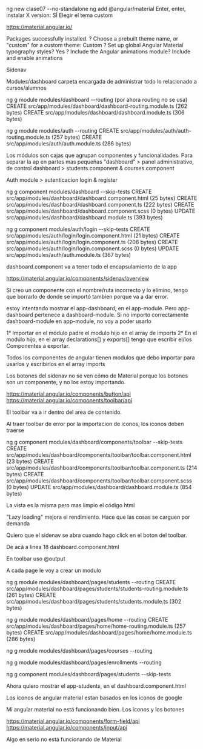 ng new clase07 --no-standalone
ng add @angular/material
Enter, enter,
instalar X version: SÍ
Elegir el tema custom

https://material.angular.io/

Packages successfully installed.
? Choose a prebuilt theme name, or "custom" for a custom theme: Custom
? Set up global Angular Material typography styles? Yes
? Include the Angular animations module? Include and enable animations

Sidenav

Modules/dashboard carpeta encargada de administrar todo lo relacionado a cursos/alumnos 

ng g module modules/dashboard --routing 
(por ahora routing no se usa)
CREATE src/app/modules/dashboard/dashboard-routing.module.ts (262 bytes)
CREATE src/app/modules/dashboard/dashboard.module.ts (306 bytes)

ng g module modules/auth --routing 
CREATE src/app/modules/auth/auth-routing.module.ts (257 bytes)
CREATE src/app/modules/auth/auth.module.ts (286 bytes)

Los módulos son cajas que agrupan componentes y funcionalidades. Para separar la ap en partes mas pequeñas
"dashboard" > panel administrativo, de control
dashboard > students.component & courses.component

Auth module > autenticacion
login & register

ng g component modules/dashboard --skip-tests
CREATE src/app/modules/dashboard/dashboard.component.html (25 bytes)
CREATE src/app/modules/dashboard/dashboard.component.ts (222 bytes)
CREATE src/app/modules/dashboard/dashboard.component.scss (0 bytes)
UPDATE src/app/modules/dashboard/dashboard.module.ts (393 bytes)

ng g component modules/auth/login --skip-tests
CREATE src/app/modules/auth/login/login.component.html (21 bytes)
CREATE src/app/modules/auth/login/login.component.ts (206 bytes)
CREATE src/app/modules/auth/login/login.component.scss (0 bytes)
UPDATE src/app/modules/auth/auth.module.ts (367 bytes)

dashboard.component va a tener todo el encapsulamiento de la app

https://material.angular.io/components/sidenav/overview

Si creo un componente con el nombre/ruta incorrecto y lo elimino, tengo que borrarlo de donde se importó tambien porque va a dar error. 

estoy intentando mostrar el app-dashboard, en el app-module. Pero app-dashboard pertenece a dashboard-module.  Si no importo correctamente dashboard-module en app-module, no voy a poder usarlo


1° Importar en el módulo padre el modulo hijo en el array de imports
2° En el modúlo hijo, en el array declarations[] y exports[] tengo que escribir el/los Componentes a exportar. 

Todos los componentes de angular tienen modulos que debo importar para usarlos
y escribirlos en el array imports 

Los botones del sidenav no se ven cómo de Material porque los botones son un componente, y no los estoy importando.

https://material.angular.io/components/button/api
https://material.angular.io/components/toolbar/api

El toolbar va a ir dentro del area de contenido.

Al traer toolbar de error por la importacion de iconos, los iconos deben traerse

ng g component modules/dashboard/components/toolbar --skip-tests
CREATE src/app/modules/dashboard/components/toolbar/toolbar.component.html (23 bytes)
CREATE src/app/modules/dashboard/components/toolbar/toolbar.component.ts (214 bytes)
CREATE src/app/modules/dashboard/components/toolbar/toolbar.component.scss (0 bytes)
UPDATE src/app/modules/dashboard/dashboard.module.ts (854 bytes)

La vista es la misma pero mas limpio el código html 

"Lazy loading" mejora el rendimiento. Hace que las cosas se carguen por demanda

Quiero que el sidenav se abra cuando hago click en el boton del toolbar.

De acá a linea 18 dashboard.component.html

En toolbar uso @output 

A cada page le voy a crear un modulo 

ng g module modules/dashboard/pages/students --routing
CREATE src/app/modules/dashboard/pages/students/students-routing.module.ts (261 bytes)
CREATE src/app/modules/dashboard/pages/students/students.module.ts (302 bytes)

ng g module modules/dashboard/pages/home --routing
CREATE src/app/modules/dashboard/pages/home/home-routing.module.ts (257 bytes)
CREATE src/app/modules/dashboard/pages/home/home.module.ts (286 bytes)

ng g module modules/dashboard/pages/courses --routing

ng g module modules/dashboard/pages/enrollments --routing

ng g component modules/dashboard/pages/students --skip-tests

Ahora quiero mostrar el app-students, en el dashboard.component.html

Los iconos de angular material estan basados en los iconos de google

Mi angular material no está funcionando bien. Los íconos y los botones 

https://material.angular.io/components/form-field/api
https://material.angular.io/components/input/api


Algo en serio no está funcionando de Material